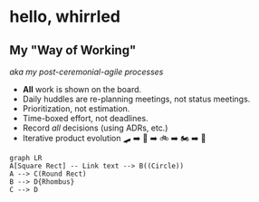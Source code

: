 # hello, whirrled

## My "Way of Working"

_aka my post-ceremonial-agile processes_

- **All** work is shown on the board.
- Daily huddles are re-planning meetings, not status meetings.
- Prioritization, not estimation.
- Time-boxed effort, not deadlines.
- Record *all* decisions (using ADRs, etc.)
- Iterative product evolution :skateboard: :arrow_right: :kick_scooter: :arrow_right: :bike: :arrow_right: :motorcycle: :arrow_right: :car:

```mermaid
graph LR
A[Square Rect] -- Link text --> B((Circle))
A --> C(Round Rect)
B --> D{Rhombus}
C --> D
```
<!--stackedit_data:
eyJoaXN0b3J5IjpbLTE3NTU2NjkxNjddfQ==
-->